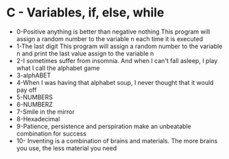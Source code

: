# C - Variables, if, else, while

* 0-Positive anything is better than negative nothing This program will assign a random number to the variable n each time it is executed
* 1-The last digit This program will assign a random number to the variable n and print the last value assign to the variable n
* 2-I sometimes suffer from insomnia. And when I can't fall asleep, I play what I call the alphabet game
* 3-alphABET
* 4-When I was having that alphabet soup, I never thought that it would pay off
* 5-NUMBERS
* 6-NUMBERZ
* 7-Smile in the mirror
* 8-Hexadecimal
* 9-Patience, persistence and perspiration make an unbeatable combination for success
* 10- Inventing is a combination of brains and materials. The more brains you use, the less material you need

